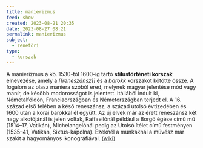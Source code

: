 ```yaml
---
title: manierizmus
feed: show
created: 2023-08-21 20:35
date: 2023-08-27 08:21
permalink: manierizmus
subject:
  - zenetöri
type:
  - korszak
---
```


A manierizmus a kb. 1530-tól 1600-ig tartó **stílustörténeti korszak** elnevezése, amely a *[[reneszánsz]]* és a *barokk* korszakot kötötte össze. A fogalom az olasz maniera szóból ered, melynek magyar jelentése mód vagy manír, de később modorosságot is jelentett. Itáliából indult ki, Németalföldön, Franciaországban és Németországban terjedt el. A 16. század első felében a késő reneszánsz, a század utolsó évtizedében és 1600 után a korai barokkal él együtt. Az új elvek már az érett reneszánsz két nagy alkotójánál is jelen voltak, Raffaellónál például a Borgó égése című mű (1514–17, Vatikán), Michelangelónál pedig az Utolsó ítélet című festményen (1535–41, Vatikán, Sixtus-kápolna). Ezeknél a munkáknál a művész már szakít a hagyományos ikonográfiával. ([wiki](https://www.wikiwand.com/hu/Manierizmus_(m%C5%B1v%C3%A9szet)))